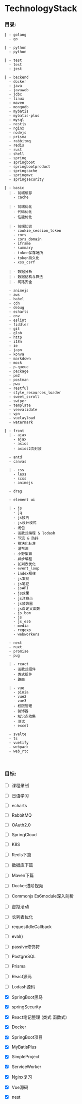 # TechnologyStack

### 目录:

    | - golang
      - go

    | - python
      - python

    | - test
      - test
      - jest

    | - backend
      - docker
      - java
      - javaweb
      - jdbc
      - linux
      - maven
      - mongodb
      - mybatis
      - mybatis-plus
      - mysql
      - nestjs
      - nginx
      - nodejs
      - prisma
      - rabbitmq
      - redis
      - rust
      - shell
      - spring
      - springboot
      - springbootproduct
      - springcache
      - springmvc
      - springsecurity

    | - basic
      | - 前端缓存
        - cache 

      | - 前端优化
        - 代码优化
        - 性能优化

      | - 前端知识
        - cookie_session_token
        - cors
        - cors_domain
        - iframe
        - summary
        - token保存场所
        - token持久化
        - xss_csrf

      | - 数据分析
      | - 数据结构与算法
      | - 网路安全
      
      - animejs
      - aws
      - babel
      - cdn
      - debug
      - echarts
      - env
      - eslint
      - fiddler
      - git
      - glob
      - http
      - i18n
      - ie
      - japn
      - konva
      - markdown
      - mock
      - p-queue
      - package
      - pm2
      - postman
      - pwa
      - restful
      - style_resources_loader
      - sweet_scroll
      - swiper
      - template
      - veevalidate
      - vpn
      - vuelayload
      - watermark

    | - front
      | - ajax
        - ajax
        - axios
        - axios2次封装
      
      - antd
      - canvas

      | - css
        - less
        - scss
        - animejs

      - drag

      - element ui
      
      | - js
        - jq
        - js技巧
        - js设计模式
        - 闭包
        - 函数式编程 & lodash
        - 节流 & 防抖
        - 模块化标准
        - 瀑布流
        - 小野集锦
        - 异步编程
        - 长列表优化
        - event_loop
        - index规律
        - js案例
        - js笔记
        - jsAPI
        - js效果
        - js注意点
        - js装饰器
        - js自定义函数
        - js_bom
        - js
        - js_es6
        - media
        - regexp
        - webworkers

      - next
      - nuxt
      - promise
      - pug

      | - react
        - 函数式组件
        - 类式组件
        - 路由

      | - vue
        - pinia
        - vue2
        - vue3
        - 权限管理
        - 装饰器
        - 知识点收集
        - 测试
        - excel
      
      - svelte
      - ts
      - vuetify
      - webpack
      - web_rtc
    


<br>

### 目标:
- [ ] 课程录制
- [ ] 日语学习
- [ ] echarts

- [ ] RabbitMQ
- [ ] OAuth2.0
- [ ] SpringCloud
- [ ] K8S

- [ ] Redis下篇
- [ ] 数据库下篇
- [ ] Maven下篇
- [ ] Docker进阶视频
- [ ] Commonjs Es6module深入剖析

- [ ] 虚拟滚动
- [ ] 长列表优化
- [ ] requestIdleCallback
- [ ] eval()
- [ ] passive修饰符
- [ ] PostgreSQL
- [ ] Prisma
- [ ] React源码 
- [ ] Lodash源码

- [x] SpringBoot黑马
- [x] springSecurity
- [x] React笔记整理 (类式 函数式)
- [x] Docker
- [x] SpringBoot项目
- [x] MyBatisPlus
- [x] SimpleProject
- [x] ServiceWorker
- [x] Nginx复习
- [x] Vue源码
- [x] nest
